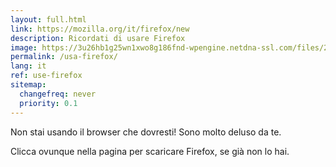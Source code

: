 ```yaml
---
layout: full.html
link: https://mozilla.org/it/firefox/new
description: Ricordati di usare Firefox
image: https://3u26hb1g25wn1xwo8g186fnd-wpengine.netdna-ssl.com/files/2019/10/Fx-Browser-icon-fullColor.svg
permalink: /usa-firefox/
lang: it
ref: use-firefox
sitemap:
  changefreq: never
  priority: 0.1
---
```

Non stai usando il browser che dovresti!
Sono molto deluso da te.

Clicca ovunque nella pagina per scaricare Firefox, se già non lo hai.